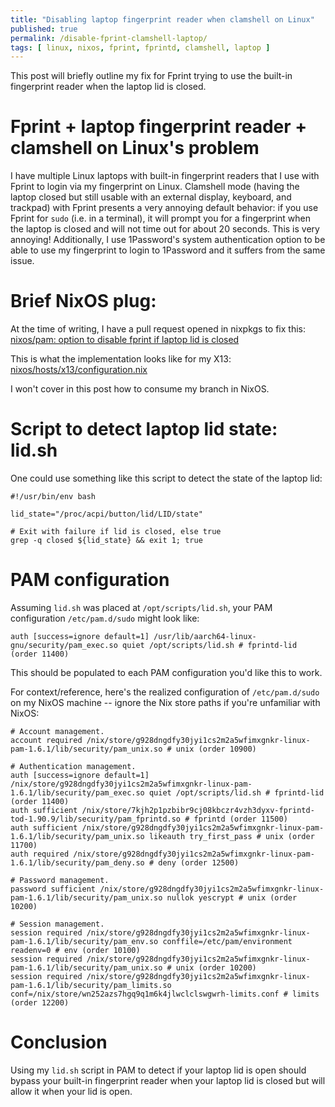 ```yaml
---
title: "Disabling laptop fingerprint reader when clamshell on Linux"
published: true
permalink: /disable-fprint-clamshell-laptop/
tags: [ linux, nixos, fprint, fprintd, clamshell, laptop ]
---
```


This post will briefly outline my fix for Fprint trying to use the built-in fingerprint reader when the laptop lid is closed.

# Fprint + laptop fingerprint reader + clamshell on Linux's problem

I have multiple Linux laptops with built-in fingerprint readers that I use with Fprint to login via my fingerprint on Linux. Clamshell mode (having the laptop closed but still usable with an external display, keyboard, and trackpad) with Fprint presents a very annoying default behavior: if you use Fprint for `sudo` (i.e. in a terminal), it will prompt you for a fingerprint when the laptop is closed and will not time out for about 20 seconds. This is very annoying! Additionally, I use 1Password's system authentication option to be able to use my fingerprint to login to 1Password and it suffers from the same issue.

# Brief NixOS plug:

At the time of writing, I have a pull request opened in nixpkgs to fix this: [nixos/pam: option to disable fprint if laptop lid is closed](https://github.com/NixOS/nixpkgs/pull/342676)

This is what the implementation looks like for my X13: [nixos/hosts/x13/configuration.nix](https://github.com/heywoodlh/nixos-configs/blob/92b3c5357c98cb9427753fd0d72385aefe099dcf/nixos/hosts/x13/configuration.nix#L85-L91)

I won't cover in this post how to consume my branch in NixOS.

# Script to detect laptop lid state: lid.sh

One could use something like this script to detect the state of the laptop lid:

```
#!/usr/bin/env bash

lid_state="/proc/acpi/button/lid/LID/state"

# Exit with failure if lid is closed, else true
grep -q closed ${lid_state} && exit 1; true
```

# PAM configuration

Assuming `lid.sh` was placed at `/opt/scripts/lid.sh`, your PAM configuration `/etc/pam.d/sudo` might look like:

```
auth [success=ignore default=1] /usr/lib/aarch64-linux-gnu/security/pam_exec.so quiet /opt/scripts/lid.sh # fprintd-lid (order 11400)
```

This should be populated to each PAM configuration you'd like this to work.

For context/reference, here's the realized configuration of `/etc/pam.d/sudo` on my NixOS machine -- ignore the Nix store paths if you're unfamiliar with NixOS:

```
# Account management.
account required /nix/store/g928dngdfy30jyi1cs2m2a5wfimxgnkr-linux-pam-1.6.1/lib/security/pam_unix.so # unix (order 10900)

# Authentication management.
auth [success=ignore default=1] /nix/store/g928dngdfy30jyi1cs2m2a5wfimxgnkr-linux-pam-1.6.1/lib/security/pam_exec.so quiet /opt/scripts/lid.sh # fprintd-lid (order 11400)
auth sufficient /nix/store/7kjh2p1pzbibr9cj08kbczr4vzh3dyxv-fprintd-tod-1.90.9/lib/security/pam_fprintd.so # fprintd (order 11500)
auth sufficient /nix/store/g928dngdfy30jyi1cs2m2a5wfimxgnkr-linux-pam-1.6.1/lib/security/pam_unix.so likeauth try_first_pass # unix (order 11700)
auth required /nix/store/g928dngdfy30jyi1cs2m2a5wfimxgnkr-linux-pam-1.6.1/lib/security/pam_deny.so # deny (order 12500)

# Password management.
password sufficient /nix/store/g928dngdfy30jyi1cs2m2a5wfimxgnkr-linux-pam-1.6.1/lib/security/pam_unix.so nullok yescrypt # unix (order 10200)

# Session management.
session required /nix/store/g928dngdfy30jyi1cs2m2a5wfimxgnkr-linux-pam-1.6.1/lib/security/pam_env.so conffile=/etc/pam/environment readenv=0 # env (order 10100)
session required /nix/store/g928dngdfy30jyi1cs2m2a5wfimxgnkr-linux-pam-1.6.1/lib/security/pam_unix.so # unix (order 10200)
session required /nix/store/g928dngdfy30jyi1cs2m2a5wfimxgnkr-linux-pam-1.6.1/lib/security/pam_limits.so conf=/nix/store/wn252azs7hgq9q1m6k4jlwclclswgwrh-limits.conf # limits (order 12200)
```

# Conclusion

Using my `lid.sh` script in PAM to detect if your laptop lid is open should bypass your built-in fingerprint reader when your laptop lid is closed but will allow it when your lid is open.
